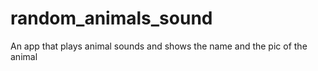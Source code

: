 # random_animals_sound

An app that plays animal sounds and shows the name and the pic of the animal

